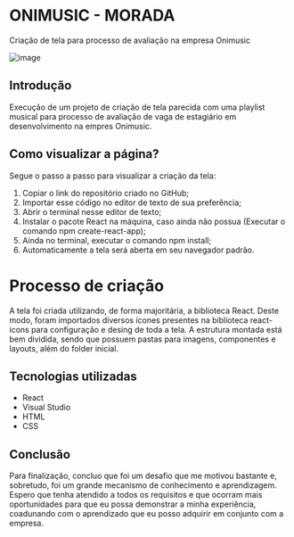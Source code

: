 # ONIMUSIC - MORADA
Criação de tela para processo de avaliação na empresa Onimusic

![image](https://user-images.githubusercontent.com/91166507/211622397-a53af280-b9d6-4ffc-a07e-62bb6918c067.png)


## Introdução
Execução de um projeto de criação de tela parecida com uma playlist musical para processo de avaliação de vaga de estagiário em desenvolvimento na empres Onimusic.

## Como visualizar a página?
Segue o passo a passo para visualizar a criação da tela:

1. Copiar o link do repositório criado no GitHub;
2. Importar esse código no editor de texto de sua preferência;
3. Abrir o terminal nesse editor de texto;
4. Instalar o pacote React na máquina, caso ainda não possua (Executar o comando npm create-react-app);
5. Ainda no terminal, executar o comando npm install;
6. Automaticamente a tela será aberta em seu navegador padrão.

# Processo de criação
A tela foi criada utilizando, de forma majoritária, a biblioteca React. Deste modo, foram importados diversos ícones presentes na biblioteca react-icons para configuração e desing de toda a tela. A estrutura montada está bem dividida, sendo que possuem pastas para imagens, componentes e layouts, além do folder inicial.

## Tecnologias utilizadas
* React
* Visual Studio
* HTML
* CSS

## Conclusão
Para finalização, concluo que foi um desafio que me motivou bastante e, sobretudo, foi um grande mecanismo de conhecimento e aprendizagem. Espero que tenha atendido a todos os requisitos e que ocorram mais oportunidades para que eu possa demonstrar a minha experiência, coadunando com o aprendizado que eu posso adquirir em conjunto com a empresa.
